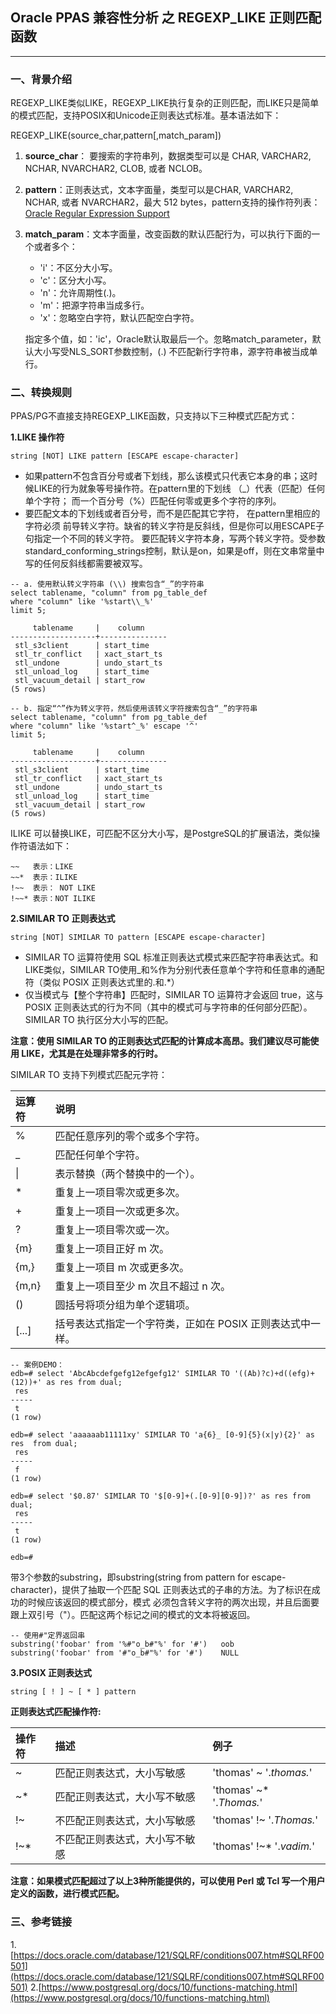 ## Oracle PPAS 兼容性分析 之 REGEXP_LIKE 正则匹配函数
---

### 一、背景介绍
REGEXP_LIKE类似LIKE，REGEXP_LIKE执行复杂的正则匹配，而LIKE只是简单的模式匹配，支持POSIX和Unicode正则表达式标准。基本语法如下：

  REGEXP_LIKE(source_char,pattern[,match_param])

  1. **source_char**： 要搜索的字符串列，数据类型可以是 CHAR, VARCHAR2, NCHAR, NVARCHAR2, CLOB, 或者 NCLOB。
  2. **pattern**：正则表达式，文本字面量，类型可以是CHAR, VARCHAR2, NCHAR, 或者 NVARCHAR2，最大 512 bytes，pattern支持的操作符列表：[Oracle Regular Expression Support](https://docs.oracle.com/database/121/SQLRF/ap_posix.htm#SQLRF020)
  3. **match_param**：文本字面量，改变函数的默认匹配行为，可以执行下面的一个或者多个：
  
     + 'i'：不区分大小写。
     + 'c'：区分大小写。
     + 'n'：允许周期性(.)。
     + 'm'：把源字符串当成多行。
     + 'x'：忽略空白字符，默认匹配空白字符。
     
     指定多个值，如：'ic'，Oracle默认取最后一个。忽略match_parameter，默认大小写受NLS_SORT参数控制，(.) 不匹配新行字符串，源字符串被当成单行。

### 二、转换规则
PPAS/PG不直接支持REGEXP_LIKE函数，只支持以下三种模式匹配方式：

**1.LIKE 操作符**
```
string [NOT] LIKE pattern [ESCAPE escape-character]
```
+ 如果pattern不包含百分号或者下划线，那么该模式只代表它本身的串；这时候LIKE的行为就象等号操作符。在pattern里的下划线 （_）代表（匹配）任何单个字符； 而一个百分号（%）匹配任何零或更多个字符的序列。
+ 要匹配文本的下划线或者百分号，而不是匹配其它字符， 在pattern里相应的字符必须 前导转义字符。缺省的转义字符是反斜线，但是你可以用ESCAPE子句指定一个不同的转义字符。 要匹配转义字符本身，写两个转义字符。受参数standard_conforming_strings控制，默认是on，如果是off，则在文串常量中写的任何反斜线都需要被双写。
```
-- a. 使用默认转义字符串 (\\) 搜索包含“_”的字符串
select tablename, "column" from pg_table_def 
where "column" like '%start\\_%'
limit 5;

     tablename     |    column
-------------------+---------------
 stl_s3client      | start_time
 stl_tr_conflict   | xact_start_ts
 stl_undone        | undo_start_ts
 stl_unload_log    | start_time
 stl_vacuum_detail | start_row
(5 rows)

-- b. 指定“^”作为转义字符，然后使用该转义字符搜索包含“_”的字符串
select tablename, "column" from pg_table_def 
where "column" like '%start^_%' escape '^' 
limit 5;

     tablename     |    column
-------------------+---------------
 stl_s3client      | start_time
 stl_tr_conflict   | xact_start_ts
 stl_undone        | undo_start_ts
 stl_unload_log    | start_time
 stl_vacuum_detail | start_row
(5 rows)

```

 ILIKE 可以替换LIKE，可匹配不区分大小写，是PostgreSQL的扩展语法，类似操作符语法如下：

```
~~   表示：LIKE
~~*  表示：ILIKE
!~~  表示： NOT LIKE
!~~* 表示：NOT ILIKE
```

**2.SIMILAR TO 正则表达式**
```
string [NOT] SIMILAR TO pattern [ESCAPE escape-character]
```
+ SIMILAR TO 运算符使用 SQL 标准正则表达式模式来匹配字符串表达式。和LIKE类似，SIMILAR TO使用_和%作为分别代表任意单个字符和任意串的通配符（类似 POSIX 正则表达式里的.和.*）
+ 仅当模式与【整个字符串】匹配时，SIMILAR TO 运算符才会返回 true，这与 POSIX 正则表达式的行为不同（其中的模式可与字符串的任何部分匹配）。SIMILAR TO 执行区分大小写的匹配。

**注意：使用 SIMILAR TO 的正则表达式匹配的计算成本高昂。我们建议尽可能使用 LIKE，尤其是在处理非常多的行时。**

SIMILAR TO 支持下列模式匹配元字符：

|运算符|说明|
|:-----------| :-------------|
|%   |匹配任意序列的零个或多个字符。|
|_   |匹配任何单个字符。|
|\|  |表示替换（两个替换中的一个）。|
|*   |重复上一项目零次或更多次。|
|+   |重复上一项目一次或更多次。|
|?   |重复上一项目零次或一次。|
|{m} |重复上一项目正好 m 次。|
|{m,}    |重复上一项目 m 次或更多次。|
|{m,n}   |重复上一项目至少 m 次且不超过 n 次。|
|()  |圆括号将项分组为单个逻辑项。|
|[...]   |括号表达式指定一个字符类，正如在 POSIX 正则表达式中一样。|

```
-- 案例DEMO：
edb=# select 'AbcAbcdefgefg12efgefg12' SIMILAR TO '((Ab)?c)+d((efg)+(12))+' as res from dual;
 res 
-----
 t
(1 row)

edb=# select 'aaaaaab11111xy' SIMILAR TO 'a{6}_ [0-9]{5}(x|y){2}' as res  from dual;
 res 
-----
 f
(1 row)

edb=# select '$0.87' SIMILAR TO '$[0-9]+(.[0-9][0-9])?' as res from dual;
 res 
-----
 t
(1 row)

edb=# 
```


 带3个参数的substring，即substring(string from pattern for escape-character)，提供了抽取一个匹配 SQL 正则表达式的子串的方法。为了标识在成功的时候应该返回的模式部分，模式 必须包含转义字符的两次出现，并且后面要跟上双引号（"）。匹配这两个标记之间的模式的文本将被返回。
```
-- 使用#"定界返回串
substring('foobar' from '%#"o_b#"%' for '#')   oob
substring('foobar' from '#"o_b#"%' for '#')    NULL
```

**3.POSIX 正则表达式**
```
string [ ! ] ~ [ * ] pattern
```
**正则表达式匹配操作符:**

|操作符|描述|例子|
|:-----------| :-------------| :-------------|
|~   |匹配正则表达式，大小写敏感     |'thomas' ~ '.*thomas.*'|
|~*  |匹配正则表达式，大小写不敏感   |'thomas' ~* '.*Thomas.*'|
|!~  |不匹配正则表达式，大小写敏感   |'thomas' !~ '.*Thomas.*'|
|!~* |不匹配正则表达式，大小写不敏感 |'thomas' !~* '.*vadim.*'|



**注意：如果模式匹配超过了以上3种所能提供的，可以使用 Perl 或 Tcl 写一个用户定义的函数，进行模式匹配。**





### 三、参考链接
1.[https://docs.oracle.com/database/121/SQLRF/conditions007.htm#SQLRF00501](https://docs.oracle.com/database/121/SQLRF/conditions007.htm#SQLRF00501)
2.[https://www.postgresql.org/docs/10/functions-matching.html](https://www.postgresql.org/docs/10/functions-matching.html)
